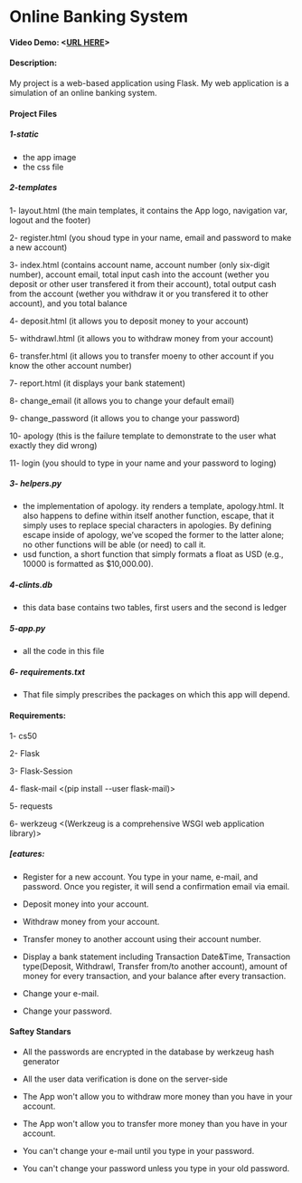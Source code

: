 # Online Banking System
#### Video Demo:  <[URL HERE](https://www.youtube.com/watch?v=-NuLW24IjDU)>
#### Description:

My project is a web-based application using Flask. My web application is a simulation of an online banking system.

#### Project Files

##### 1-static
- the app image
- the css file


##### 2-templates
1- layout.html (the main templates, it contains the App logo, navigation var, logout and the footer)

2- register.html (you shoud type in your name, email and password to make a new account)

3- index.html (contains account name, account number (only six-digit number), account email, total input cash into the account (wether you deposit or other user transfered it from their account), total output cash from the account (wether you withdraw it or you transfered it to other account), and you total balance

4- deposit.html (it allows you to deposit money to your account)

5- withdrawl.html (it allows you to withdraw money from your account)

6- transfer.html (it allows you to transfer moeny to other account if you know the other account number)

7- report.html (it displays your bank statement)

8- change_email (it allows you to change your default email)

9- change_password (it allows you to change your password)

10- apology (this is the failure template to demonstrate to the user what exactly they did wrong)

11- login (you should to type in your name and your password to loging)


##### 3- helpers.py
- the implementation of apology. ity renders a template, apology.html. It also happens to define within itself another function, escape, that it simply uses to replace special characters in apologies. By defining escape inside of apology, we’ve scoped the former to the latter alone; no other functions will be able (or need) to call it.
- usd function, a short function that simply formats a float as USD (e.g., 10000 is formatted as $10,000.00).

##### 4-clints.db
- this data base contains two tables, first users and the second is ledger

##### 5-app.py
- all the code in this file

##### 6- requirements.txt

- That file simply prescribes the packages on which this app will depend.

#### Requirements:

1- cs50

2- Flask

3- Flask-Session

4- flask-mail <(pip install --user flask-mail)>

5- requests

6- werkzeug <(Werkzeug is a comprehensive WSGI web application library)>



##### [eatures:

- Register for a new account. You type in your name, e-mail, and password. Once you register, it will send a confirmation email via email.

- Deposit money into your account.

- Withdraw money from your account.

- Transfer money to another account using their account number.

- Display a bank statement including Transaction Date&Time, Transaction type(Deposit, Withdrawl, Transfer from/to another account), amount of money for every transaction, and your balance after every transaction.

- Change your e-mail.

- Change your password.

#### Saftey Standars

- All the passwords are encrypted in the database by werkzeug hash generator

- All the user data verification is done on the server-side

- The App won't allow you to withdraw more money than you have in your account.

- The App won't allow you to transfer more money than you have in your account.

- You can't change your e-mail until you type in your password.

- You can't change your password unless you type in your old password.
